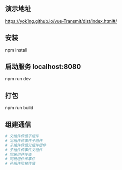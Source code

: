 ## 演示地址
https://yok1ng.github.io/vue-Transmit/dist/index.html#/

## 安装
npm install

## 启动服务 localhost:8080
npm run dev

## 打包
npm run build

## 组建通信
``` bash
# 父组件传值子组件
# 父组件传事件子组件
# 子组件传值父组件组件
# 子组件传事件父组件
# 同级组件传值
# 同级组件传事件
# 孙组件阶梯传值
